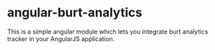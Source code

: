 # angular-burt-analytics
This is a simple angular module which lets you integrate burt analytics tracker in your AngularJS application.
